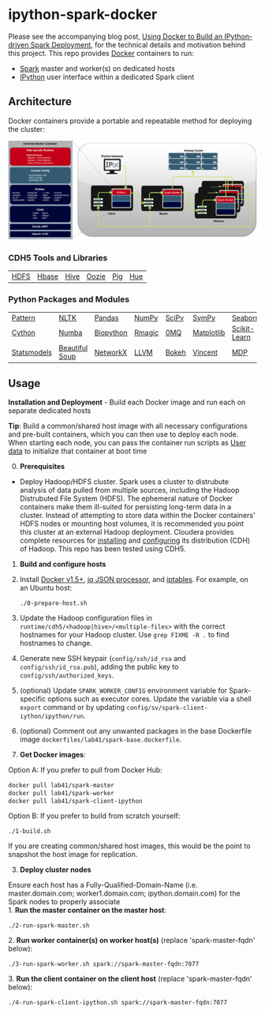 # ipython-spark-docker

Please see the accompanying blog post, <a href="http://lab41.github.io/blog/2015/04/13/ipython-on-spark-on-docker" target="_blank">Using Docker to Build an IPython-driven Spark Deployment</a>, for the technical details and motivation behind this project.  This repo provides [Docker](http://www.docker.io) containers to run:
  - [Spark](https://spark.apache.org) master and worker(s) on dedicated hosts
  - [IPython](http://ipython.org) user interface within a dedicated Spark client

## Architecture
Docker containers provide a portable and repeatable method for deploying the cluster:
<p align="center">
    <img src="architecture/architecture-draw.io.png" alt="hadoop-docker-client connections">
</p>

### CDH5 Tools and Libraries

<table>
  <tr>
    <td><a href="http://hadoop.apache.org/" target="_blank">HDFS</a></td>
    <td><a href="http://hbase.apache.org/" target="_blank">Hbase</a></td>
    <td><a href="https://hive.apache.org/" target="_blank">Hive</a></td>
    <td><a href="http://oozie.apache.org/" target="_blank">Oozie</a></td>
    <td><a href="http://pig.apache.org/" target="_blank">Pig</a></td>
    <td><a href="http://gethue.com/" target="_blank">Hue</a></td>
  </tr>
</table>


### Python Packages and Modules

<table>
    <tr>
      <td><a href="http://www.clips.ua.ac.be/pattern" target="_blank">Pattern</a></td>
      <td><a href="http://nltk.org" target="_blank">NLTK</a></td>
      <td><a href="http://pandas.pydata.org" target="_blank">Pandas</a></td>
      <td><a href="http://www.numpy.org" target="_blank">NumPy</a></td>
      <td><a href="http://scipy.org" target="_blank">SciPy</a></td>
      <td><a href="http://sympy.org" target="_blank">SymPy</a></td>
      <td><a href="http://stanford.edu/~mwaskom/software/seaborn/" target="_blank">Seaborn</a></td>
    </tr>
    <tr>
      <td><a href="http://cython.org" target="_blank">Cython</a></td>
      <td><a href="http://numba.pydata.org" target="_blank">Numba</a></td>
      <td><a href="http://biopython.org" target="_blank">Biopython</a></td>
      <td><a href="http://ipython.org/ipython-doc/dev/config/extensions/rmagic.html" target="_blank">Rmagic</a></td>
      <td><a href="http://zeromq.org/bindings:python" target="_blank">0MQ</a></td>
      <td><a href="http://matplotlib.org/" target="_blank">Matplotlib</a></td>
      <td><a href="http://scikit-learn.org/" target="_blank">Scikit-Learn</a></td>
    </tr>
    <tr>
      <td><a href="http://statsmodels.sourceforge.net/" target="_blank">Statsmodels</a></td>
      <td><a href="http://www.crummy.com/software/BeautifulSoup/" target="_blank">Beautiful Soup</a></td>
      <td><a href="https://networkx.github.io/" target="_blank">NetworkX</a></td>
      <td><a href="http://numba.pydata.org/" target="_blank">LLVM</a></td>
      <td><a href="http://bokeh.pydata.org/" target="_blank">Bokeh</a></td>
      <td><a href="https://github.com/wrobstory/vincent" target="_blank">Vincent</a></td>
      <td><a href="http://mdp-toolkit.sourceforge.net/" target="_blank">MDP</a></td>
    </tr>
</table>


## Usage

**Installation and Deployment** - Build each Docker image and run each on separate dedicated hosts
<div><strong>Tip</strong>: Build a common/shared host image with all necessary configurations and pre-built containers, which you can then use to deploy each node. When starting each node, you can pass the container run scripts as <a href="http://docs.aws.amazon.com/AWSEC2/latest/UserGuide/user-data.html">User data</a> to initialize that container at boot time</div>

0. <strong>Prerequisites</strong>
  - Deploy Hadoop/HDFS cluster. Spark uses a cluster to distrubute analysis of data pulled from multiple sources, including the Hadoop Distrubuted File System (HDFS). The ephemeral nature of Docker containers make them ill-suited for persisting long-term data in a cluster. Instead of attempting to store data within the Docker containers' HDFS nodes or mounting host volumes, it is recommended you point this cluster at an external Hadoop deployment. Cloudera provides complete resources for [installing](http://www.cloudera.com/content/cloudera/en/documentation/cdh5/v5-0-0/CDH5-Installation-Guide/cdh5ig_cdh5_install.html) and [configuring](http://www.cloudera.com/content/cloudera/en/documentation/cdh5/v5-0-0/CDH5-Installation-Guide/cdh5ig_cdh5_cluster_deploy.html) its distribution (CDH) of Hadoop.  This repo has been tested using CDH5.

1. <strong>Build and configure hosts</strong>
  1. Install <a href="http://docs.docker.com/installation/ubuntulinux" target="_blank">Docker v1.5+</a>, <a href="http://packages.ubuntu.com/trusty/jq" target="_blank">jq JSON processor</a>, and <a href="http://packages.ubuntu.com/trusty/iptables" target="_blank">iptables</a>. For example, on an Ubuntu host:
    <pre><code>./0-prepare-host.sh</code></pre>
  2. Update the Hadoop configuration files in ```runtime/cdh5/<hadoop|hive>/<multiple-files>``` with the correct hostnames for your Hadoop cluster.  Use ```grep FIXME -R .``` to find hostnames to change.
  3. Generate new SSH keypair (```config/ssh/id_rsa``` and ```config/ssh/id_rsa.pub```), adding the public key to ```config/ssh/authorized_keys```.
  4. (optional) Update ```SPARK_WORKER_CONFIG``` environment variable for Spark-specific options such as executor cores.  Update the variable via a shell ```export``` command or by updating ```config/sv/spark-client-iython/ipython/run```.
  5. (optional) Comment out any unwanted packages in the base Dockerfile image ```dockerfiles/lab41/spark-base.dockerfile```.

2. <strong>Get Docker images</strong>:
<div>Option A: If you prefer to pull from Docker Hub:
<pre><code>docker pull lab41/spark-master
docker pull lab41/spark-worker
docker pull lab41/spark-client-ipython</code></pre>
<div>Option B: If you prefer to build from scratch yourself:
<pre><code>./1-build.sh</code></pre>
<div>If you are creating common/shared host images, this would be the point to snapshot the host image for replication.</div>

3. <strong>Deploy cluster nodes</strong>
<div>Ensure each host has a Fully-Qualified-Domain-Name (i.e. master.domain.com; worker1.domain.com; ipython.domain.com) for the Spark nodes to properly associate</div>
  1. <strong>Run the master container on the master host</strong>: <pre><code>./2-run-spark-master.sh</code></pre>
  2. <strong>Run worker container(s) on worker host(s)</strong> (replace 'spark-master-fqdn' below): <pre><code>./3-run-spark-worker.sh spark://spark-master-fqdn:7077</code></pre>
  3. <strong>Run the client container on the client host</strong> (replace 'spark-master-fqdn' below): <pre><code>./4-run-spark-client-ipython.sh spark://spark-master-fqdn:7077</code></pre>
